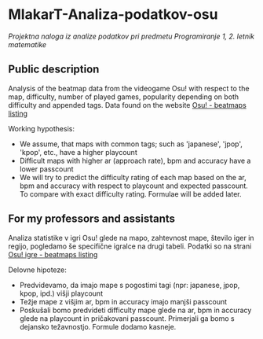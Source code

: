 # MlakarT-Analiza-podatkov-osu

_Projektna naloga iz analize podatkov pri predmetu Programiranje 1, 2. letnik matematike_

## Public description

Analysis of the beatmap data from the videogame Osu! with respect to the map, difficulty, number of played games, popularity depending on both difficulty and appended tags. Data found on the website [Osu! - beatmaps listing](https://osu.ppy.sh/beatmapsets?sort=difficulty_desc&s=ranked)

Working hypothesis:

- We assume, that maps with common tags; such as 'japanese', 'jpop', 'kpop', etc., have a higher playcount
- Difficult maps with higher ar (approach rate), bpm and accuracy have a lower passcount
- We will try to predict the difficulty rating of each map based on the ar, bpm and accuracy with respect to playcount and expected passcount. To compare with exact difficulty rating. Formulae will be added later.

## For my professors and assistants

Analiza statistike v igri Osu! glede na mapo, zahtevnost mape, število iger in regijo, pogledamo še specifične igralce na drugi tabeli. Podatki so na strani [Osu! igre - beatmaps listing](https://osu.ppy.sh/beatmapsets?sort=difficulty_desc&s=ranked)

Delovne hipoteze:

- Predvidevamo, da imajo mape s pogostimi tagi (npr: japanese, jpop, kpop, ipd.) višji playcount
- Težje mape z višjim ar, bpm in accuracy imajo manjši passcount
- Poskušali bomo predvideti difficulty mape glede na ar, bpm in accuracy glede na playcount in pričakovani passcount. Primerjali ga bomo s dejansko težavnostjo. Formule dodamo kasneje.
